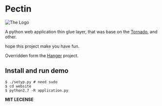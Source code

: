 Pectin
======

![The Logo](http://github.com/tioover/Pectin/raw/master/website/media/logo.png)

A python web application thin glue layer, that was base on the
[Tornado](http://github.com/facebook/tornado), and other.

hope this project make you have fun.

Overridden form the [Hanger](http://github.com/tioover/hanger) project.

## Install and run demo ##

    $ ./setyp.py # need sudo
    $ cd website
    $ python2.7 -R application.py

**MIT LECENSE**
